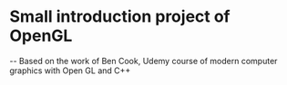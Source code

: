# Small introduction project of OpenGL
-- Based on the work of Ben Cook, Udemy course of modern computer graphics with Open GL and C++
